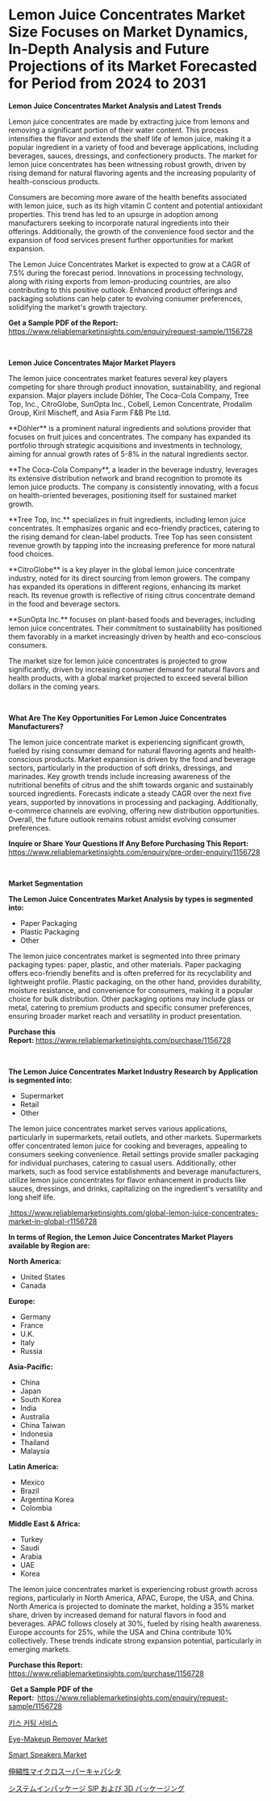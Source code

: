 <p><h1>Lemon Juice Concentrates Market Size Focuses on Market Dynamics, In-Depth Analysis and Future Projections of its Market Forecasted for Period from 2024 to 2031</h1></p><p><strong>Lemon Juice Concentrates Market Analysis and Latest Trends</strong></p>
<p><p>Lemon juice concentrates are made by extracting juice from lemons and removing a significant portion of their water content. This process intensifies the flavor and extends the shelf life of lemon juice, making it a popular ingredient in a variety of food and beverage applications, including beverages, sauces, dressings, and confectionery products. The market for lemon juice concentrates has been witnessing robust growth, driven by rising demand for natural flavoring agents and the increasing popularity of health-conscious products.</p><p>Consumers are becoming more aware of the health benefits associated with lemon juice, such as its high vitamin C content and potential antioxidant properties. This trend has led to an upsurge in adoption among manufacturers seeking to incorporate natural ingredients into their offerings. Additionally, the growth of the convenience food sector and the expansion of food services present further opportunities for market expansion.</p><p>The Lemon Juice Concentrates Market is expected to grow at a CAGR of 7.5% during the forecast period. Innovations in processing technology, along with rising exports from lemon-producing countries, are also contributing to this positive outlook. Enhanced product offerings and packaging solutions can help cater to evolving consumer preferences, solidifying the market's growth trajectory.</p></p>
<p><strong>Get a Sample PDF of the Report:&nbsp;</strong> <a href="https://www.reliablemarketinsights.com/enquiry/request-sample/1156728">https://www.reliablemarketinsights.com/enquiry/request-sample/1156728</a></p>
<p>&nbsp;</p>
<p><strong>Lemon Juice Concentrates Major Market Players</strong></p>
<p><p>The lemon juice concentrates market features several key players competing for share through product innovation, sustainability, and regional expansion. Major players include Döhler, The Coca-Cola Company, Tree Top, Inc., CitroGlobe, SunOpta Inc., Cobell, Lemon Concentrate, Prodalim Group, Kiril Mischeff, and Asia Farm F&B Pte Ltd.</p><p>**Döhler** is a prominent natural ingredients and solutions provider that focuses on fruit juices and concentrates. The company has expanded its portfolio through strategic acquisitions and investments in technology, aiming for annual growth rates of 5-8% in the natural ingredients sector.</p><p>**The Coca-Cola Company**, a leader in the beverage industry, leverages its extensive distribution network and brand recognition to promote its lemon juice products. The company is consistently innovating, with a focus on health-oriented beverages, positioning itself for sustained market growth.</p><p>**Tree Top, Inc.** specializes in fruit ingredients, including lemon juice concentrates. It emphasizes organic and eco-friendly practices, catering to the rising demand for clean-label products. Tree Top has seen consistent revenue growth by tapping into the increasing preference for more natural food choices.</p><p>**CitroGlobe** is a key player in the global lemon juice concentrate industry, noted for its direct sourcing from lemon growers. The company has expanded its operations in different regions, enhancing its market reach. Its revenue growth is reflective of rising citrus concentrate demand in the food and beverage sectors.</p><p>**SunOpta Inc.** focuses on plant-based foods and beverages, including lemon juice concentrates. Their commitment to sustainability has positioned them favorably in a market increasingly driven by health and eco-conscious consumers.</p><p>The market size for lemon juice concentrates is projected to grow significantly, driven by increasing consumer demand for natural flavors and health products, with a global market projected to exceed several billion dollars in the coming years.</p></p>
<p>&nbsp;</p>
<p><strong>What Are The Key Opportunities For Lemon Juice Concentrates Manufacturers?</strong></p>
<p><p>The lemon juice concentrate market is experiencing significant growth, fueled by rising consumer demand for natural flavoring agents and health-conscious products. Market expansion is driven by the food and beverage sectors, particularly in the production of soft drinks, dressings, and marinades. Key growth trends include increasing awareness of the nutritional benefits of citrus and the shift towards organic and sustainably sourced ingredients. Forecasts indicate a steady CAGR over the next five years, supported by innovations in processing and packaging. Additionally, e-commerce channels are evolving, offering new distribution opportunities. Overall, the future outlook remains robust amidst evolving consumer preferences.</p></p>
<p><strong>Inquire or Share Your Questions If Any Before Purchasing This Report:</strong> <a href="https://www.reliablemarketinsights.com/enquiry/pre-order-enquiry/1156728">https://www.reliablemarketinsights.com/enquiry/pre-order-enquiry/1156728</a></p>
<p>&nbsp;</p>
<p><strong>Market Segmentation</strong></p>
<p><strong>The Lemon Juice Concentrates Market Analysis by types is segmented into:</strong></p>
<p><ul><li>Paper Packaging</li><li>Plastic Packaging</li><li>Other</li></ul></p>
<p><p>The lemon juice concentrates market is segmented into three primary packaging types: paper, plastic, and other materials. Paper packaging offers eco-friendly benefits and is often preferred for its recyclability and lightweight profile. Plastic packaging, on the other hand, provides durability, moisture resistance, and convenience for consumers, making it a popular choice for bulk distribution. Other packaging options may include glass or metal, catering to premium products and specific consumer preferences, ensuring broader market reach and versatility in product presentation.</p></p>
<p><strong>Purchase this Report:&nbsp;</strong><a href="https://www.reliablemarketinsights.com/purchase/1156728">https://www.reliablemarketinsights.com/purchase/1156728</a></p>
<p>&nbsp;</p>
<p><strong>The Lemon Juice Concentrates Market Industry Research by Application is segmented into:</strong></p>
<p><ul><li>Supermarket</li><li>Retail</li><li>Other</li></ul></p>
<p><p>The lemon juice concentrates market serves various applications, particularly in supermarkets, retail outlets, and other markets. Supermarkets offer concentrated lemon juice for cooking and beverages, appealing to consumers seeking convenience. Retail settings provide smaller packaging for individual purchases, catering to casual users. Additionally, other markets, such as food service establishments and beverage manufacturers, utilize lemon juice concentrates for flavor enhancement in products like sauces, dressings, and drinks, capitalizing on the ingredient's versatility and long shelf life.</p></p>
<p><a href="https://www.reliablemarketinsights.com/global-lemon-juice-concentrates-market-in-global-r1156728">&nbsp;https://www.reliablemarketinsights.com/global-lemon-juice-concentrates-market-in-global-r1156728</a></p>
<p><strong>In terms of Region, the Lemon Juice Concentrates Market Players available by Region are:</strong></p>
<p>
    <p> <strong> North America: </strong>
        <ul>
            <li>United States</li>
            <li>Canada</li>
        </ul>
        </p> 
    <p> <strong> Europe: </strong>
        <ul>
            <li>Germany</li>
            <li>France</li>
            <li>U.K.</li>
            <li>Italy</li>
            <li>Russia</li>
        </ul>
        </p> 
    <p> <strong> Asia-Pacific: </strong>
        <ul>
            <li>China</li>
            <li>Japan</li>
            <li>South Korea</li>
            <li>India</li>
            <li>Australia</li>
            <li>China Taiwan</li>
            <li>Indonesia</li>
            <li>Thailand</li>
            <li>Malaysia</li>
        </ul>
        </p> 
    <p> <strong> Latin America: </strong>
        <ul>
            <li>Mexico</li>
            <li>Brazil</li>
            <li>Argentina Korea</li>
            <li>Colombia</li>
        </ul>
        </p> 
    <p> <strong> Middle East & Africa: </strong>
        <ul>
            <li>Turkey</li>
            <li>Saudi</li>
            <li>Arabia</li>
            <li>UAE</li>
            <li>Korea</li>
        </ul>
    </p>
    </p>
<p><p>The lemon juice concentrates market is experiencing robust growth across regions, particularly in North America, APAC, Europe, the USA, and China. North America is projected to dominate the market, holding a 35% market share, driven by increased demand for natural flavors in food and beverages. APAC follows closely at 30%, fueled by rising health awareness. Europe accounts for 25%, while the USA and China contribute 10% collectively. These trends indicate strong expansion potential, particularly in emerging markets.</p></p>
<p><strong>Purchase this Report: </strong><a href="https://www.reliablemarketinsights.com/purchase/1156728">https://www.reliablemarketinsights.com/purchase/1156728</a></p>
<p>&nbsp;<strong>Get a Sample PDF of the Report:&nbsp;&nbsp;</strong><a href="https://www.reliablemarketinsights.com/enquiry/request-sample/1156728">https://www.reliablemarketinsights.com/enquiry/request-sample/1156728</a></p>
<p><strong></strong></p>
<p><p><a href="https://medium.com/@czbtzkwc9/%EC%84%B8%EA%B3%84-kiss-cutting-serivce-market-%EC%9D%80-2024%EC%97%90%EC%84%9C-2031%EB%A1%9C-%EC%97%B0%ED%8F%89%EA%B7%A0-%EC%A6%9D%EA%B0%80%EC%9C%A8%EC%9D%84-%EB%B3%B4%EC%9D%BC-%EA%B2%83%EC%9C%BC%EB%A1%9C-%EC%98%88%EC%83%81%EB%90%A9%EB%8B%88%EB%8B%A4-f194bab44de2">키스 커팅 서비스</a></p><p><a href="https://medium.com/@yasminlynch2023/global-market-pulse-trends-and-growth-analysis-in-eye-makeup-remover-market-forecasted-for-period-1cb45b1c27d1">Eye-Makeup Remover Market</a></p><p><a href="https://www.linkedin.com/pulse/driving-market-forces-smart-speakers-trends-future-forecasts-vb1he?trackingId=1yvNJL5uQoOC9nH1lMtcNQ%3D%3D">Smart Speakers Market</a></p><p><a href="https://medium.com/@narcisoferry1/stretchable-micro-supercapacitor-market-%E3%81%AE%E3%82%B0%E3%83%AD%E3%83%BC%E3%83%90%E3%83%AB%E5%B8%82%E5%A0%B4%E6%A6%82%E8%A6%81%E3%81%AF-%E4%B8%96%E7%95%8C%E3%81%8A%E3%82%88%E3%81%B3%E4%B8%BB%E8%A6%81%E5%B8%82%E5%A0%B4%E3%81%AB%E3%81%8A%E3%81%91%E3%82%8B%E6%A5%AD%E7%95%8C%E3%81%AB%E5%BD%B1%E9%9F%BF%E3%82%92%E4%B8%8E%E3%81%88%E3%82%8B%E4%B8%BB%E8%A6%81%E3%81%AA%E3%83%88%E3%83%AC%E3%83%B3%E3%83%89%E3%81%AB%E3%81%A4%E3%81%84%E3%81%A6-%E7%8B%AC%E8%87%AA%E3%81%AE%E8%A6%96%E7%82%B9%E3%82%92%E6%8F%90%E4%BE%9B%E3%81%97%E3%81%BE%E3%81%99-73768ce56f99">伸縮性マイクロスーパーキャパシタ</a></p><p><a href="https://medium.com/@narcisoferry1/system-in-package-sip-and-3d-packaging-466f6d516a30">システムインパッケージ SIP および 3D パッケージング</a></p></p>